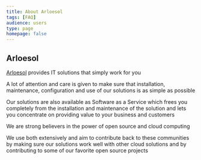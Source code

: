```yaml
---
title: About Arloesol
tags: [FAQ]
audience: users
type: page
homepage: false
---
```


## Arloesol

[Arloesol] provides IT solutions that simply work for you

A lot of attention and care is given to make sure that installation, maintenance, configuration and use of our solutions is as simple as possible

Our solutions are also available as Software as a Service which frees you completely from the installation and maintenance of the solution and lets you concentrate on providing value to your business and customers

 

We are strong believers in the power of open source and cloud computing

We use both extensively and aim to contribute back to these communities by making sure our solutions work well with other cloud solutions and by contributing to some of our favorite open source projects

[Arloesol]: https://www.arloesol.com
